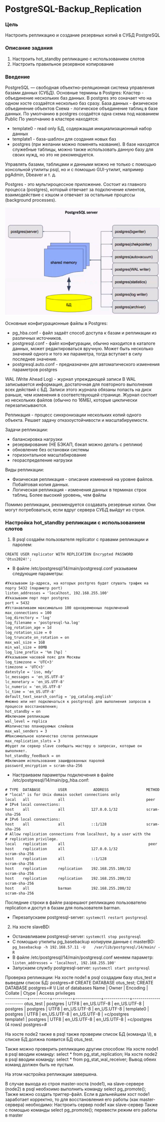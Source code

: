 # PostgreSQL-Backup_Replication

### Цель
  
Настроить репликацию и создание резервных копий в СУБД PostgreSQL  
  
### Описание задания
  
1) Настроить hot_standby репликацию с использованием слотов
2) Настроить правильное резервное копирование
  
  ### Введение
PostgreSQL — свободная объектно-реляционная система управления базами данных (СУБД). 
Основные термины в Postgres:
Кластер - объединение нескольких баз данных. В postgres это означает что на одном хосте создаётся несколько баз сразу. 
База данных - физическое объединение объектов
Схема - логическое объединение таблиц в базе данных. По умолчанию в postgres создаётся одна схема под названием Public
По умолчанию в кластере находятся:
- template0 - read only БД, содержащая инициализационный набор данных
- template1 - база-шаблон для создания новых баз
- postgres (при желании можно поменять название). В базе находятся служебные таблицы, можно также использовать данную базу для своих нужд, но это не рекомендуется.

Управлять базами, таблицами и данными можно не только с помощью консольной утилиты psql, но и с помощью GUI-утилит, например pgAdmin, Dbeaver  и т. д.

Postgres - это мультироцессное приложение. Состоит из главного процесса (postgres), который отвечает за подключение клиентов, взаимодействие с кэшом и отвечает за остальные процессы (background processes).
  
<img src="images/PostgreSQLServer.jpeg" width=550 alt="PostgreSQLServer">
  
Основные конфигурационные файлы в Postgres: 
- pg_hba.conf -  файл задаёт способ доступа к базам и репликации из различных источников.
- postgresql.conf - файл конфигурации, обычно находится в каталоге данных, может редактироваться вручную. Может быть несколько значений одного и того же параметра, тогда вступает в силу последнее значение.
- postgresql.auto.conf - предназначен для автоматического изменения параметров postgres
  
WAL (Write Ahead Log) - журнал упреждающей записи
В WAL записывается информация, достаточная для повторного выполнения всех действий с БД.
Записи этого журнала обязаны попасть на диск раньше, чем изменения в соответствующей странице. Журнал состоит из нескольких файлов (обычно по 16МБ), которые циклически перезаписываются.
  
Репликация - процесс синхронизации нескольких копий одного объекта. Решает задачу отказоустойчивости и масштабируемости.
  
Задачи репликации:
- балансировка нагрузки
- резервирование (НЕ БЭКАП, бэкап можно делать с реплики)
- обновление без остановки системы
- горизонтальное масштабирование
- геораспределение нагрузки
  
Виды репликации:
- Физическая репликация - описание изменений на уровне файлов. Побайтовая копия данных.
- Логическая репликация - изменения данных в терминах строк таблиц. Более высокий уровень, чем файлы
  
Помимо репликации, рекомендуется создавать резервные копии. Они могут потребоваться, если вдруг сервера СУБД выйдут из строя. 
  
### Настройка hot_standby репликации с использованием слотов
  
1. В psql создаём пользователя replicator c правами репликации и паролем:
``` 
CREATE USER replicator WITH REPLICATION Encrypted PASSWORD 'Otus2024!';  
```
  
- В файле /etc/postgresql/14/main/postgresql.conf указываем следующие параметры:
```
#Указываем ip-адреса, на которых postgres будет слушать трафик на порту 5432 (параметр port)  
listen_addresses = 'localhost, 192.168.255.100'  
#Указываем порт порт postgres  
port = 5432  
#Устанавливаем максимально 100 одновременных подключений  
max_connections = 100  
log_directory = 'log'  
log_filename = 'postgresql-%a.log'   
log_rotation_age = 1d   
log_rotation_size = 0  
log_truncate_on_rotation = on  
max_wal_size = 1GB  
min_wal_size = 80MB  
log_line_prefix = '%m [%p] '  
#Указываем часовой пояс для Москвы  
log_timezone = 'UTC+3'  
timezone = 'UTC+3'  
datestyle = 'iso, mdy'  
lc_messages = 'en_US.UTF-8'  
lc_monetary = 'en_US.UTF-8'  
lc_numeric = 'en_US.UTF-8'  
lc_time = 'en_US.UTF-8'  
default_text_search_config = 'pg_catalog.english'  
#можно или нет подключаться к postgresql для выполнения запросов в процессе восстановления;  
hot_standby = on  
#Включаем репликацию  
wal_level = replica  
#Количество планируемых слейвов  
max_wal_senders = 3  
#Максимальное количество слотов репликации  
max_replication_slots = 3  
#будет ли сервер slave сообщать мастеру о запросах, которые он выполняет.  
hot_standby_feedback = on  
#Включаем использование зашифрованных паролей  
password_encryption = scram-sha-256  
```
  
- Настраиваем параметры подключения в файле /etc/postgresql/14/main/pg_hba.conf: 
```
# TYPE  DATABASE        USER            ADDRESS                 METHOD
# "local" is for Unix domain socket connections only
local   all             all                                     peer
# IPv4 local connections:
host    all             all            127.0.0.1/32             scram-sha-256
# IPv6 local connections:
host    all             all            ::1/128                  scram-sha-256
# Allow replication connections from localhost, by a user with the
# replication privilege.
local   replication     all                                      peer
host    replication     all            127.0.0.1/32              scram-sha-256
host    replication     all            ::1/128                   scram-sha-256
host    replication     replication    192.168.255.100/32        scram-sha-256
host    replication     replication    192.168.255.200/32        scram-sha-256
host    all             barman         192.168.255.200/32        scram-sha-256
```
  
Последние строки в файле разрешают репликацию пользователю replication и доступ в базам для пользователя barman.  
  
-  Перезапускаем postgresql-server: ``` systemctl restart postgresql ```  
  
2. На хосте slaveBD: 
- Останавливаем postgresql-server: ``` systemctl stop postgresql ```
- С помощью утилиты pg_basebackup копируем данные с masterBD:  
``` pg_basebackup -h 192.168.57.11 -U    /var/lib/postgresql/14/main/ -R ```
- В файле  /etc/postgresql/14/main/postgresql.conf меняем параметр:  
``` listen_addresses = 'localhost, 192.168.255.100' ```
- Запускаем службу postgresql-server: ``` systemctl start postgresql ```

Проверка репликации: 
На хосте node1 в psql создадим базу otus_test и выведем список БД: 
postgres=# CREATE DATABASE otus_test;
CREATE DATABASE
postgres=# \l
                                  List of databases
   Name    |  Owner   | Encoding |   Collate   |    Ctype    |   Access privileges   
-----------+----------+----------+-------------+-------------+-----------------------
 otus_test | postgres | UTF8     | en_US.UTF-8 | en_US.UTF-8 | 
 postgres  | postgres | UTF8     | en_US.UTF-8 | en_US.UTF-8 | 
 template0 | postgres | UTF8     | en_US.UTF-8 | en_US.UTF-8 | =c/postgres  
 template1 | postgres | UTF8     | en_US.UTF-8 | en_US.UTF-8 | =c/postgres    
(4 rows)
postgres=# 

На хосте node2 также в psql также проверим список БД (команда \l), в списке БД должна появится БД otus_test. 

Также можно проверить репликацию другим способом: 
На хосте node1 в psql вводим команду: select * from pg_stat_replication;
На хосте node2 в psql вводим команду: select * from pg_stat_wal_receiver;
Вывод обеих команд должен быть не пустым. 

На этом настройка репликации завершена. 

В случае выхода из строя master-хоста (node1), на slave-сервере (node2) в psql необхоимо выполнить команду select pg_promote();
Также можно создать триггер-файл. Если в дальнейшем хост node1 заработает корректно, то для восстановления его работы (как master-сервера) необходимо: 
Настроить сервер node1 как slave-сервер
Также с помощью команды select pg_promote(); перевести режим его работы в master





